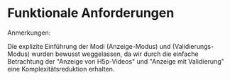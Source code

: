 # Funktionale Anforderungen 

Anmerkungen:

Die explizite Einführung der Modi (Anzeige-Modus) und (Validierungs-Modus) 
wurden bewusst weggelassen, 
da wir durch die einfache Betrachtung der 
"Anzeige von H5p-Videos" und "Anzeige mit Validierung" 
eine Komplexitätsreduktion erhalten. 